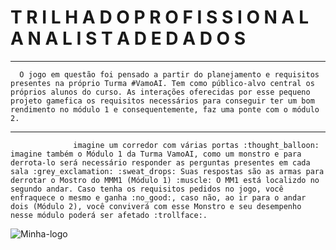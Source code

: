 # T R I L H A  D O  P R O F I S S I O N A L  A N A L I S T A  D E  D A D O S
---
      O jogo em questão foi pensado a partir do planejamento e requisitos presentes na próprio Turma #VamoAI. Tem como público-alvo central os próprios alunos do curso. As interações oferecidas por esse pequeno projeto gamefica os requisitos necessários para conseguir ter um bom rendimento no módulo 1 e consequentemente, faz uma ponte com o módulo 2.
---


                  imagine um corredor com várias portas :thought_balloon: imagine também o Módulo 1 da Turma VamoAI, como um monstro e para derrota-lo será necessário responder as perguntas presentes em cada sala :grey_exclamation: :sweat_drops: Suas respostas são as armas para derrotar o Mostro do MMM1 (Módulo 1) :muscle: O MM1 está localizdo no segundo andar. Caso tenha os requisitos pedidos no jogo, você enfraquece o mesmo e ganha :no_good:, caso não, ao ir para o andar dois (Módulo 2), você conviverá com esse Monstro e seu desempenho nesse módulo poderá ser afetado :trollface:. 

![Minha-logo](https://github.com/Natalia-oli/imagens/blob/master/Legal%20Ilustrado%20Games%20Infogr%C3%A1fico.gif)







